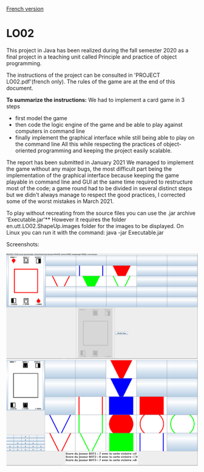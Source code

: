 [French version](README.md)
# LO02
This project in Java has been realized during the fall semester 2020 as a final project in a teaching unit called Principle and practice of object programming.
 
 The instructions of the project can be consulted in 'PROJECT LO02.pdf'(french only).
 The rules of the game are at the end of this document.

**To summarize the instructions:**
We had to implement a card game in 3 steps
- first model the game
- then code the logic engine of the game and be able to play against computers in command line
- finally implement the graphical interface while still being able to play on the command line
All this while respecting the practices of object-oriented programming and keeping the project easily scalable.

The report has been submitted in January 2021
We managed to implement the game without any major bugs, the most difficult part being the implementation of the graphical interface 
because keeping the game playable in command line and GUI at the same time required to restructure most of the code; a game round had to be divided in several distinct steps
but we didn't always manage to respect the good practices, I corrected some of the worst mistakes in March 2021.
 
 
 To play without recreating from the source files you can use the .jar archive 'Executable.jar'** However it requires the folder
 en.utt.LO02.ShapeUp.images folder for the images to be displayed. 
 On Linux you can run it with the command: java -jar Executable.jar



 Screenshots:
 
 ![midgame](https://raw.githubusercontent.com/Looyyd/ShapeUp/master/screen1.PNG)
![end of game](https://raw.githubusercontent.com/Looyyd/ShapeUp/master/screen2.PNG)
